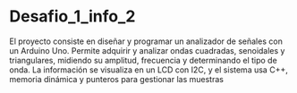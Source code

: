 # Desafio_1_info_2
El proyecto consiste en diseñar y programar un analizador de señales con un Arduino Uno. Permite adquirir y analizar ondas cuadradas, senoidales y triangulares, midiendo su amplitud, frecuencia y determinando el tipo de onda. La información se visualiza en un LCD con I2C, y el sistema usa C++, memoria dinámica y punteros para gestionar las muestras
